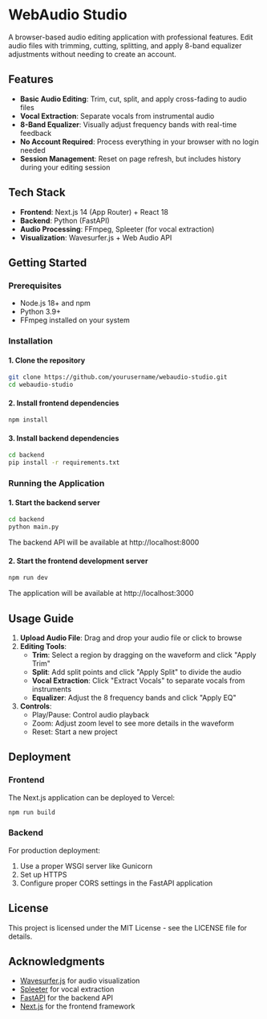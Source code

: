 # WebAudio Studio

A browser-based audio editing application with professional features. Edit audio files with trimming, cutting, splitting, and apply 8-band equalizer adjustments without needing to create an account.

## Features

- **Basic Audio Editing**: Trim, cut, split, and apply cross-fading to audio files
- **Vocal Extraction**: Separate vocals from instrumental audio
- **8-Band Equalizer**: Visually adjust frequency bands with real-time feedback
- **No Account Required**: Process everything in your browser with no login needed
- **Session Management**: Reset on page refresh, but includes history during your editing session

## Tech Stack

- **Frontend**: Next.js 14 (App Router) + React 18
- **Backend**: Python (FastAPI)
- **Audio Processing**: FFmpeg, Spleeter (for vocal extraction)
- **Visualization**: Wavesurfer.js + Web Audio API

## Getting Started

### Prerequisites

- Node.js 18+ and npm
- Python 3.9+
- FFmpeg installed on your system

### Installation

#### 1. Clone the repository

```bash
git clone https://github.com/yourusername/webaudio-studio.git
cd webaudio-studio
```

#### 2. Install frontend dependencies

```bash
npm install
```

#### 3. Install backend dependencies

```bash
cd backend
pip install -r requirements.txt
```

### Running the Application

#### 1. Start the backend server

```bash
cd backend
python main.py
```

The backend API will be available at http://localhost:8000

#### 2. Start the frontend development server

```bash
npm run dev
```

The application will be available at http://localhost:3000

## Usage Guide

1. **Upload Audio File**: Drag and drop your audio file or click to browse
2. **Editing Tools**:
   - **Trim**: Select a region by dragging on the waveform and click "Apply Trim"
   - **Split**: Add split points and click "Apply Split" to divide the audio
   - **Vocal Extraction**: Click "Extract Vocals" to separate vocals from instruments
   - **Equalizer**: Adjust the 8 frequency bands and click "Apply EQ"
3. **Controls**:
   - Play/Pause: Control audio playback
   - Zoom: Adjust zoom level to see more details in the waveform
   - Reset: Start a new project

## Deployment

### Frontend

The Next.js application can be deployed to Vercel:

```bash
npm run build
```

### Backend

For production deployment:

1. Use a proper WSGI server like Gunicorn
2. Set up HTTPS
3. Configure proper CORS settings in the FastAPI application

## License

This project is licensed under the MIT License - see the LICENSE file for details.

## Acknowledgments

- [Wavesurfer.js](https://wavesurfer-js.org/) for audio visualization
- [Spleeter](https://github.com/deezer/spleeter) for vocal extraction
- [FastAPI](https://fastapi.tiangolo.com/) for the backend API
- [Next.js](https://nextjs.org/) for the frontend framework
